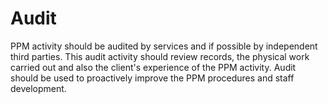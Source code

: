 # Audit

PPM activity should be audited by services and if possible by independent third parties. This audit activity should review records, the physical work carried out and also the client's experience of the PPM activity.  Audit should be used to proactively improve the PPM procedures and staff development.

